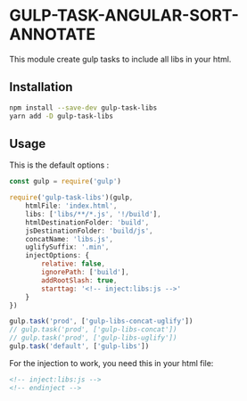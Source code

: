 # GULP-TASK-ANGULAR-SORT-ANNOTATE

This module create gulp tasks to include all libs in your html.

## Installation

```bash
npm install --save-dev gulp-task-libs
yarn add -D gulp-task-libs
```

## Usage

This is the default options :

```javascript
const gulp = require('gulp')

require('gulp-task-libs')(gulp,
    htmlFile: 'index.html',
    libs: ['libs/**/*.js', '!/build'],
    htmlDestinationFolder: 'build',
    jsDestinationFolder: 'build/js',
    concatName: 'libs.js',
    uglifySuffix: '.min',
    injectOptions: {
        relative: false,
        ignorePath: ['build'],
        addRootSlash: true,
        starttag: '<!-- inject:libs:js -->'
    }
})

gulp.task('prod', ['gulp-libs-concat-uglify'])
// gulp.task('prod', ['gulp-libs-concat'])
// gulp.task('prod', ['gulp-libs-uglify'])
gulp.task('default', ['gulp-libs'])
```

For the injection to work, you need this in your html file:

```html
<!-- inject:libs:js -->
<!-- endinject -->
```
